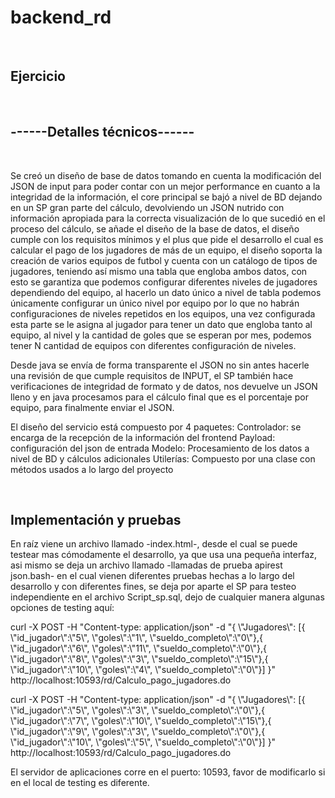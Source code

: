 
# backend_rd

<br/>
<h2>Ejercicio</h2>
<br/>

<h2>------Detalles técnicos------</h2>
<br/>
<p>Se creó un diseño de base de datos tomando en cuenta la modificación del JSON de input para poder contar con un mejor performance en cuanto a la integridad de la información, el core principal se bajó a nivel de BD dejando en un SP gran parte del cálculo, devolviendo un JSON nutrido con información apropiada para la correcta visualización de lo que sucedió en el proceso del cálculo, se añade el diseño de la base de datos, el diseño cumple con los requisitos mínimos y el plus que pide el desarrollo el cual es calcular el pago de los jugadores de más de un equipo, el diseño soporta la creación de varios equipos de futbol y cuenta con un catálogo de tipos de jugadores, teniendo así mismo una tabla que engloba ambos datos, con esto se garantiza que podemos configurar diferentes niveles de jugadores dependiendo del equipo, al hacerlo un dato único a nivel de tabla podemos únicamente configurar un único nivel por equipo por lo que no habrán configuraciones de niveles repetidos en los equipos, una vez configurada esta parte se le asigna al jugador para tener un dato que engloba tanto al equipo, al nivel y la cantidad de goles que se esperan por mes, podemos tener N cantidad de equipos con diferentes configuración de niveles.

<p>Desde java se envía de forma transparente el JSON no sin antes hacerle una revisión de que cumple requisitos de INPUT, el SP también hace verificaciones de integridad de formato y de datos, nos devuelve un JSON lleno y en java procesamos para el cálculo final que es el porcentaje por equipo, para finalmente enviar el JSON. </p>


<p>El diseño del servicio está compuesto por 4 paquetes:
Controlador: se encarga de la recepción de la información del frontend
Payload: configuración del json de entrada
Modelo: Procesamiento de los datos a nivel de BD y cálculos adicionales
Utilerías: Compuesto por una clase con métodos usados a lo largo del proyecto</p>

<br/>
<h2>Implementación y pruebas</h2>
<p>En raíz viene un archivo llamado -index.html-, desde el cual se puede testear mas cómodamente el desarrollo, ya que usa una pequeña interfaz, asi mismo se deja un archivo llamado -llamadas de prueba apirest json.bash- en el cual vienen diferentes pruebas hechas a lo largo del desarrollo y con diferentes fines, se deja por aparte el SP para testeo independiente en el archivo Script_sp.sql, dejo de cualquier manera algunas opciones de testing aquí:</p>

<p>curl -X POST -H "Content-type: application/json" -d "{ \"Jugadores\": [{ \"id_jugador\":\"5\",  \"goles\":\"1\",  \"sueldo_completo\":\"0\"},{ \"id_jugador\":\"6\",  \"goles\":\"11\",  \"sueldo_completo\":\"0\"},{ \"id_jugador\":\"8\",  \"goles\":\"3\",  \"sueldo_completo\":\"15\"},{ \"id_jugador\":\"10\",  \"goles\":\"4\",  \"sueldo_completo\":\"0\"}] }" http://localhost:10593/rd/Calculo_pago_jugadores.do<p>
  
<p>curl -X POST -H "Content-type: application/json" -d "{ \"Jugadores\": [{ \"id_jugador\":\"5\",  \"goles\":\"3\",  \"sueldo_completo\":\"0\"},{ \"id_jugador\":\"7\",  \"goles\":\"10\",  \"sueldo_completo\":\"15\"},{ \"id_jugador\":\"9\",  \"goles\":\"3\",  \"sueldo_completo\":\"0\"},{ \"id_jugador\":\"10\",  \"goles\":\"5\",  \"sueldo_completo\":\"0\"}] }" http://localhost:10593/rd/Calculo_pago_jugadores.do<p>
  
  El servidor de aplicaciones corre en el puerto: 10593, favor de modificarlo si en el local de testing es diferente.
